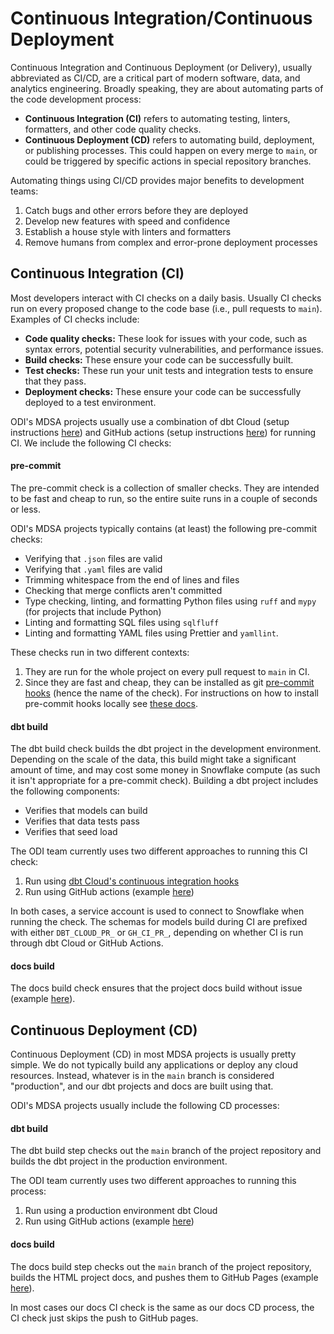# Continuous Integration/Continuous Deployment

Continuous Integration and Continuous Deployment (or Delivery), usually abbreviated as CI/CD,
are a critical part of modern software, data, and analytics engineering.
Broadly speaking, they are about automating parts of the code development process:

* **Continuous Integration (CI)** refers to automating testing, linters, formatters, and other code quality checks.
* **Continuous Deployment (CD)** refers to automating build, deployment, or publishing processes.
    This could happen on every merge to `main`, or could be triggered by specific actions in special repository branches.

Automating things using CI/CD provides major benefits to development teams:

1. Catch bugs and other errors before they are deployed
1. Develop new features with speed and confidence
1. Establish a house style with linters and formatters
1. Remove humans from complex and error-prone deployment processes

## Continuous Integration (CI)

Most developers interact with CI checks on a daily basis.
Usually CI checks run on every proposed change to the code base (i.e., pull requests to `main`).
Examples of CI checks include:

- **Code quality checks:** These look for issues with your code, such as syntax errors, potential security vulnerabilities, and performance issues.
- **Build checks:** These ensure your code can be successfully built.
- **Test checks:** These run your unit tests and integration tests to ensure that they pass.
- **Deployment checks:** These ensure your code can be successfully deployed to a test environment.

ODI's MDSA projects usually use a combination of
dbt Cloud (setup instructions [here](https://cagov.github.io/data-infrastructure/setup/dbt-setup/))
and GitHub actions (setup instructions [here](https://cagov.github.io/data-infrastructure/setup/repo-setup/#set-up-ci-in-github))
for running CI. We include the following CI checks:

#### pre-commit

The pre-commit check is a collection of smaller checks.
They are intended to be fast and cheap to run,
so the entire suite runs in a couple of seconds or less.

ODI's MDSA projects typically contains (at least) the following pre-commit checks:

* Verifying that `.json` files are valid
* Verifying that `.yaml` files are valid
* Trimming whitespace from the end of lines and files
* Checking that merge conflicts aren't committed
* Type checking, linting, and formatting Python files using `ruff` and `mypy`
    (for projects that include Python)
* Linting and formatting SQL files using `sqlfluff`
* Linting and formatting YAML files using Prettier and `yamllint`.

These checks run in two different contexts:

1. They are run for the whole project on every pull request to `main` in CI.
1. Since they are fast and cheap, they can be installed as git
    [pre-commit hooks](https://git-scm.com/book/ms/v2/Customizing-Git-Git-Hooks) (hence the name of the check).
    For instructions on how to install pre-commit hooks locally see
    [these docs](../local-repo-setup/#5-install-pre-commit-hooks).

#### dbt build

The dbt build check builds the dbt project in the development environment.
Depending on the scale of the data, this build might take a significant amount of time,
and may cost some money in Snowflake compute (as such it isn't appropriate for a pre-commit check).
Building a dbt project includes the following components:

* Verifies that models can build
* Verifies that data tests pass
* Verifies that seed load

The ODI team currently uses two different approaches to running this CI check:

1. Run using [dbt Cloud's continuous integration hooks](https://docs.getdbt.com/docs/deploy/continuous-integration)
1. Run using GitHub actions (example [here](https://github.com/cagov/caldata-ddrc-pipelines/blob/main/.github/workflows/tests.yml))

In both cases, a service account is used to connect to Snowflake when running the check.
The schemas for models build during CI are prefixed with either
`DBT_CLOUD_PR_` or `GH_CI_PR_`, depending on whether CI is run through dbt Cloud or GitHub Actions.

#### docs build

The docs build check ensures that the project docs build without issue
(example [here](https://github.com/cagov/caldata-ddrc-pipelines/blob/main/.github/workflows/docs.yml)).

## Continuous Deployment (CD)

Continuous Deployment (CD) in most MDSA projects is usually pretty simple.
We do not typically build any applications or deploy any cloud resources.
Instead, whatever is in the `main` branch is considered "production",
and our dbt projects and docs are built using that.

ODI's MDSA projects usually include the following CD processes:

#### dbt build

The dbt build step checks out the `main` branch of the project repository
and builds the dbt project in the production environment.

The ODI team currently uses two different approaches to running this process:

1. Run using a production environment dbt Cloud
1. Run using GitHub actions (example [here](https://github.com/cagov/caldata-ddrc-pipelines/blob/main/.github/workflows/pipeline.yml))

#### docs build

The docs build step checks out the `main` branch of the project repository,
builds the HTML project docs, and pushes them to GitHub Pages
(example [here](https://github.com/cagov/caldata-ddrc-pipelines/blob/main/.github/workflows/docs.yml)).

In most cases our docs CI check is the same as our docs CD process,
the CI check just skips the push to GitHub pages.

